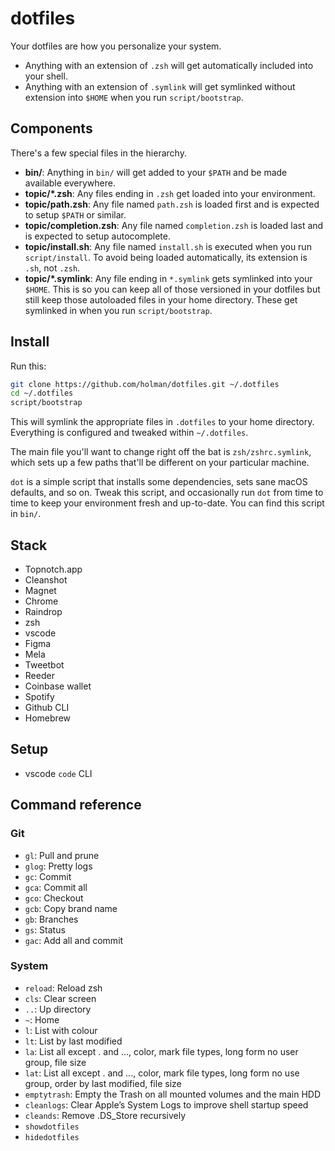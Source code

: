 # dotfiles

Your dotfiles are how you personalize your system. 

- Anything with an extension of `.zsh` will get automatically included into your shell.
- Anything with an extension of `.symlink` will get symlinked without extension into `$HOME` when you run `script/bootstrap`.

## Components

There's a few special files in the hierarchy.

- **bin/**: Anything in `bin/` will get added to your `$PATH` and be made
  available everywhere.
- **topic/\*.zsh**: Any files ending in `.zsh` get loaded into your
  environment.
- **topic/path.zsh**: Any file named `path.zsh` is loaded first and is
  expected to setup `$PATH` or similar.
- **topic/completion.zsh**: Any file named `completion.zsh` is loaded
  last and is expected to setup autocomplete.
- **topic/install.sh**: Any file named `install.sh` is executed when you run `script/install`. To avoid being loaded automatically, its extension is `.sh`, not `.zsh`.
- **topic/\*.symlink**: Any file ending in `*.symlink` gets symlinked into
  your `$HOME`. This is so you can keep all of those versioned in your dotfiles
  but still keep those autoloaded files in your home directory. These get
  symlinked in when you run `script/bootstrap`.

## Install

Run this:

```sh
git clone https://github.com/holman/dotfiles.git ~/.dotfiles
cd ~/.dotfiles
script/bootstrap
```

This will symlink the appropriate files in `.dotfiles` to your home directory.
Everything is configured and tweaked within `~/.dotfiles`.

The main file you'll want to change right off the bat is `zsh/zshrc.symlink`,
which sets up a few paths that'll be different on your particular machine.

`dot` is a simple script that installs some dependencies, sets sane macOS
defaults, and so on. Tweak this script, and occasionally run `dot` from
time to time to keep your environment fresh and up-to-date. You can find
this script in `bin/`.

## Stack

- Topnotch.app
- Cleanshot
- Magnet
- Chrome
- Raindrop
- zsh
- vscode
- Figma
- Mela
- Tweetbot
- Reeder
- Coinbase wallet
- Spotify
- Github CLI
- Homebrew

## Setup

- vscode `code` CLI

## Command reference

### Git

- `gl`: Pull and prune
- `glog`: Pretty logs
- `gc`: Commit
- `gca`: Commit all
- `gco`: Checkout
- `gcb`: Copy brand name
- `gb`: Branches
- `gs`: Status
- `gac`: Add all and commit

### System

- `reload`: Reload zsh
- `cls`: Clear screen
- `..`: Up directory
- `~`: Home
- `l`: List with colour
- `lt`: List by last modified
- `la`: List all except . and ..., color, mark file types, long form no user group, file size
- `lat`: List all except . and ..., color, mark file types, long form no use group, order by last modified, file size
- `emptytrash`: Empty the Trash on all mounted volumes and the main HDD
- `cleanlogs`: Clear Apple’s System Logs to improve shell startup speed
- `cleands`: Remove .DS_Store recursively 
- `showdotfiles`
- `hidedotfiles`